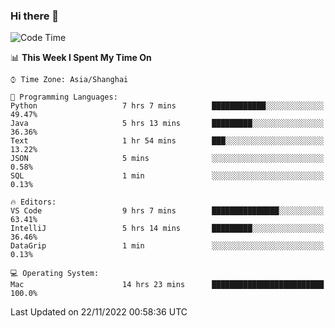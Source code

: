 ### Hi there 👋


<!--START_SECTION:waka-->
![Code Time](http://img.shields.io/badge/Code%20Time-927%20hrs%207%20mins-blue)

📊 **This Week I Spent My Time On** 

```text
⌚︎ Time Zone: Asia/Shanghai

💬 Programming Languages: 
Python                   7 hrs 7 mins        ████████████░░░░░░░░░░░░░   49.47% 
Java                     5 hrs 13 mins       █████████░░░░░░░░░░░░░░░░   36.36% 
Text                     1 hr 54 mins        ███░░░░░░░░░░░░░░░░░░░░░░   13.22% 
JSON                     5 mins              ░░░░░░░░░░░░░░░░░░░░░░░░░   0.58% 
SQL                      1 min               ░░░░░░░░░░░░░░░░░░░░░░░░░   0.13%

🔥 Editors: 
VS Code                  9 hrs 7 mins        ███████████████░░░░░░░░░░   63.41% 
IntelliJ                 5 hrs 14 mins       █████████░░░░░░░░░░░░░░░░   36.46% 
DataGrip                 1 min               ░░░░░░░░░░░░░░░░░░░░░░░░░   0.13%

💻 Operating System: 
Mac                      14 hrs 23 mins      █████████████████████████   100.0%

```


 Last Updated on 22/11/2022 00:58:36 UTC
<!--END_SECTION:waka-->

<!--
**SillyPasty/SillyPasty** is a ✨ _special_ ✨ repository because its `README.md` (this file) appears on your GitHub profile.

Here are some ideas to get you started:

- 🔭 I’m currently working on ...
- 🌱 I’m currently learning ...
- 👯 I’m looking to collaborate on ...
- 🤔 I’m looking for help with ...
- 💬 Ask me about ...
- 📫 How to reach me: ...
- 😄 Pronouns: ...
- ⚡ Fun fact: ...
-->


